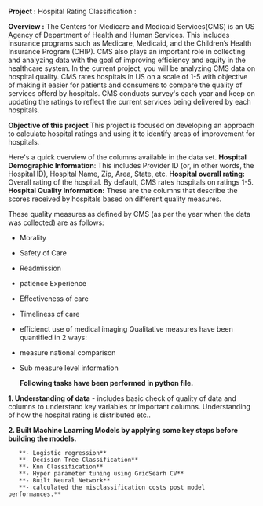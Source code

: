 **Project :** Hospital Rating Classification :

**Overview :** The Centers for Medicare and Medicaid Services(CMS) is an US Agency of Department of Health and Human Services.
This includes insurance programs such as Medicare, Medicaid, and the Children’s Health Insurance Program (CHIP). 
CMS also plays an important role in collecting and analyzing data with the goal of improving efficiency and equity
in the healthcare system. In the current project, you will be analyzing CMS data on hospital quality. 
CMS rates hospitals in US on a scale of 1-5 with objective of making it easier for patients and consumers to compare the quality of services offerd by hospitals.
CMS conducts survey's each year and keep on updating the ratings to reflect the current services being delivered by each hospitals.

**Objective of this project**
This project is focused on developing an approach to calculate hospital ratings and using it to identify areas of improvement for hospitals.

Here's a quick overview of the columns available in the data set.
**Hospital Demographic Information**: This includes Provider ID (or, in other words, the Hospital ID), Hospital Name, Zip, Area, State, etc.
**Hospital overall rating:** Overall rating of the hospital. By default, CMS rates hospitals on ratings 1-5.
**Hospital Quality Information:** These are the columns that describe the scores received by hospitals based on different quality measures. 

These quality measures as defined by CMS (as per the year when the data was collected) are as follows:
   - Morality
   - Safety of Care
   - Readmission
   - patience Experience
   - Effectiveness of care
   - Timeliness of care
   - efficienct use of medical imaging
Qualitative measures have been quantified in 2 ways:
   - measure national comparison
   - Sub measure level information

     **Following tasks have been performed in python file.**

**1. Understanding of data** - includes basic check of quality of data and columns to understand key variables or important columns.
 Understanding of how the hospital rating is distributed etc..

**2. Built Machine Learning Models by applying some key steps before building the models.** 

       **- Logistic regression**
       **- Decision Tree Classification**
       **- Knn Classification**
       **- Hyper parameter tuning using GridSearh CV**
       **- Built Neural Network**
       **- calculated the misclassification costs post model performances.**
     
   


